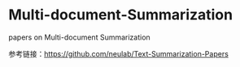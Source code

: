 # Multi-document-Summarization

papers on Multi-document Summarization

参考链接：https://github.com/neulab/Text-Summarization-Papers
